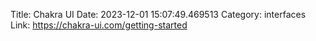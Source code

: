 Title: Chakra UI
Date: 2023-12-01 15:07:49.469513
Category: interfaces
Link: https://chakra-ui.com/getting-started
